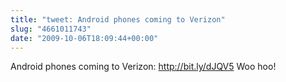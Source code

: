 ```yaml
---
title: "tweet: Android phones coming to Verizon"
slug: "4661011743"
date: "2009-10-06T18:09:44+00:00"
---
```

Android phones coming to Verizon: http://bit.ly/dJQV5 Woo hoo!
